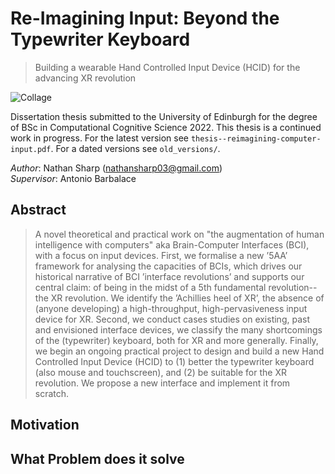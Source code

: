 # Re-Imagining Input: Beyond the Typewriter Keyboard

> Building a wearable Hand Controlled Input Device (HCID) for the advancing XR revolution

![Collage](images/project_collage1.png?raw=true "Title")

Dissertation thesis submitted to the University of Edinburgh for the degree of BSc in Computational Cognitive Science 2022.
This thesis is a continued work in progress. 
For the latest version see `thesis--reimagining-computer-input.pdf`.
For a dated versions see `old_versions/`.

_Author_: Nathan Sharp (nathansharp03@gmail.com)  
_Supervisor_: Antonio Barbalace

<!--
## Giving Feedback
If you would like to give me some feedback (please do!), please either _markup with hypothesis?_ or _use this link for adobe acrobat (online)_
-->

## Abstract
<!-- push abstract changes to thesis --> 
> A novel theoretical and practical work on "the augmentation of human intelligence with computers" aka Brain-Computer Interfaces (BCI), with a focus on input devices.
> First, we formalise a new ’5AA’ framework for analysing the capacities of BCIs, which drives our historical narrative of BCI ’interface revolutions’ and supports our central claim: of being in the midst of a 5th fundamental revolution-- the XR revolution.
> We identify the ’Achillies heel of XR’, the absence of (anyone developing) a high-throughput, high-pervasiveness input device for XR.
> Second, we conduct cases studies on existing, past and envisioned interface devices, we classify the many shortcomings of the (typewriter) keyboard, both for XR and more generally.
> Finally, we begin an ongoing practical project to design and build a new Hand Controlled Input Device (HCID) to (1) better the typewriter keyboard (also mouse and touchscreen), and (2) be suitable for the XR revolution.
> We propose a new interface and implement it from scratch. 

## Motivation

## What Problem does it solve

<!-- please cite using.. --> 

<!-- comment  --> 
[//]: # (comment.)
